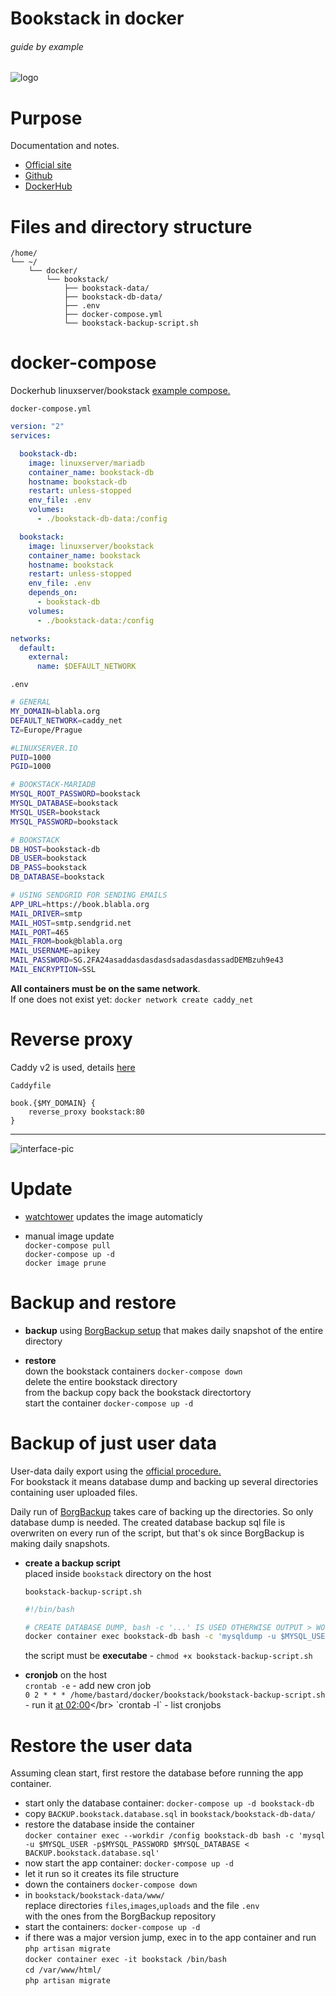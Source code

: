 # Bookstack in docker

###### guide by example

![logo](https://i.imgur.com/qDXwqaU.png)

# Purpose

Documentation and notes.

* [Official site](https://www.bookstackapp.com/)
* [Github](https://github.com/BookStackApp/BookStack)
* [DockerHub](https://hub.docker.com/r/linuxserver/bookstack)

# Files and directory structure

```
/home/
└── ~/
    └── docker/
        └── bookstack/
            ├── bookstack-data/
            ├── bookstack-db-data/
            ├── .env
            ├── docker-compose.yml
            └── bookstack-backup-script.sh
```

# docker-compose

Dockerhub linuxserver/bookstack [example compose.](https://hub.docker.com/r/linuxserver/bookstack)

`docker-compose.yml`
```yml
version: "2"
services:

  bookstack-db:
    image: linuxserver/mariadb
    container_name: bookstack-db
    hostname: bookstack-db
    restart: unless-stopped
    env_file: .env
    volumes:
      - ./bookstack-db-data:/config

  bookstack:
    image: linuxserver/bookstack
    container_name: bookstack
    hostname: bookstack
    restart: unless-stopped
    env_file: .env
    depends_on:
      - bookstack-db
    volumes:
      - ./bookstack-data:/config

networks:
  default:
    external:
      name: $DEFAULT_NETWORK
```

`.env`
```bash
# GENERAL
MY_DOMAIN=blabla.org
DEFAULT_NETWORK=caddy_net
TZ=Europe/Prague

#LINUXSERVER.IO
PUID=1000
PGID=1000

# BOOKSTACK-MARIADB
MYSQL_ROOT_PASSWORD=bookstack
MYSQL_DATABASE=bookstack
MYSQL_USER=bookstack
MYSQL_PASSWORD=bookstack

# BOOKSTACK
DB_HOST=bookstack-db
DB_USER=bookstack
DB_PASS=bookstack
DB_DATABASE=bookstack

# USING SENDGRID FOR SENDING EMAILS
APP_URL=https://book.blabla.org
MAIL_DRIVER=smtp
MAIL_HOST=smtp.sendgrid.net
MAIL_PORT=465
MAIL_FROM=book@blabla.org
MAIL_USERNAME=apikey
MAIL_PASSWORD=SG.2FA24asaddasdasdasdsadasdasdassadDEMBzuh9e43
MAIL_ENCRYPTION=SSL
```

**All containers must be on the same network**.</br>
If one does not exist yet: `docker network create caddy_net`

# Reverse proxy

Caddy v2 is used,
details [here](https://github.com/DoTheEvo/Caddy-v2-examples)

`Caddyfile`
```
book.{$MY_DOMAIN} {
    reverse_proxy bookstack:80
}
```

---

![interface-pic](https://i.imgur.com/cN1GUZw.png)

# Update

  * [watchtower](https://github.com/DoTheEvo/selfhosted-apps-docker/tree/master/watchtower) updates the image automaticly

  * manual image update</br>
    `docker-compose pull`</br>
    `docker-compose up -d`</br>
    `docker image prune`

# Backup and restore

  * **backup** using [BorgBackup setup](https://github.com/DoTheEvo/selfhosted-apps-docker/tree/master/borg_backup)
  that makes daily snapshot of the entire directory
    
  * **restore**</br>
    down the bookstack containers `docker-compose down`</br>
    delete the entire bookstack directory</br>
    from the backup copy back the bookstack directortory</br>
    start the container `docker-compose up -d`

# Backup of just user data

User-data daily export using the [official procedure.](https://www.bookstackapp.com/docs/admin/backup-restore/)</br>
For bookstack it means database dump and backing up several directories
containing user uploaded files.

Daily run of [BorgBackup](https://github.com/DoTheEvo/selfhosted-apps-docker/tree/master/borg_backup)
takes care of backing up the directories.
So only database dump is needed.
The created database backup sql file is overwriten on every run of the script,
but that's ok since BorgBackup is making daily snapshots.

* **create a backup script**</br>
    placed inside `bookstack` directory on the host

    `bookstack-backup-script.sh`
    ```bash
    #!/bin/bash

    # CREATE DATABASE DUMP, bash -c '...' IS USED OTHERWISE OUTPUT > WOULD TRY TO GO TO THE HOST
    docker container exec bookstack-db bash -c 'mysqldump -u $MYSQL_USER -p$MYSQL_PASSWORD $MYSQL_DATABASE > $MYSQL_DIR/BACKUP.bookstack.database.sql'
    ```

    the script must be **executabe** - `chmod +x bookstack-backup-script.sh`

* **cronjob** on the host</br>
  `crontab -e` - add new cron job</br>
  `0 2 * * * /home/bastard/docker/bookstack/bookstack-backup-script.sh` - run it [at 02:00](https://crontab.guru/#0_2_*_*_*)</br>
  `crontab -l` - list cronjobs

# Restore the user data

  Assuming clean start, first restore the database before running the app container.

  * start only the database container: `docker-compose up -d bookstack-db`
  * copy `BACKUP.bookstack.database.sql` in `bookstack/bookstack-db-data/`
  * restore the database inside the container</br>
    `docker container exec --workdir /config bookstack-db bash -c 'mysql -u $MYSQL_USER -p$MYSQL_PASSWORD $MYSQL_DATABASE < BACKUP.bookstack.database.sql'`
  * now start the app container: `docker-compose up -d`
  * let it run so it creates its file structure
  * down the containers `docker-compose down`
  * in `bookstack/bookstack-data/www/`</br>
    replace directories `files`,`images`,`uploads` and the file `.env`</br>
    with the ones from the BorgBackup repository 
  * start the containers: `docker-compose up -d`
  * if there was a major version jump, exec in to the app container and run `php artisan migrate`</br>
    `docker container exec -it bookstack /bin/bash`</br>
    `cd /var/www/html/`</br>
    `php artisan migrate`
